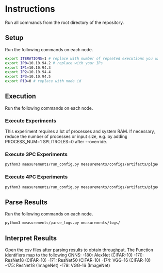 # Instructions

Run all commands from the root directory of the repository.

## Setup

Run the following commands on each node.

```sh
export ITERATIONS=1 # replace with number of repeated executions you want to run
export IP0=10.10.94.2 # replace with your IPs
export IP1=10.10.94.3
export IP2=10.10.94.4
export IP3=10.10.94.5
export PID=0 # replace with node id
```

## Execution

Run the following commands on each node.

### Execute Experiments
This experiment requires a lot of processes and system RAM. If necessary, reduce the number of processes or input size, e.g. by adding PROCESS_NUM=1 SPLITROLES=0 after --override.

### Execute 3PC Experiments

```sh
python3 measurements/run_config.py measurements/configs/artifacts/pigeon/table9 -i $ITERATIONS -a $IP0 -b $IP1 -c $IP2 -p $PID --override PROTOCOL=5 
```

### Execute 4PC Experiments
```sh
python3 measurements/run_config.py measurements/configs/artifacts/pigeon/table9 -i $ITERATIONS -a $IP0 -b $IP1 -c $IP2 -d $IP3 -p $PID --override PROTOCOL=12 
```


## Parse Results

Run the following commands on each node.

```sh
python3 measurements/parse_logs.py measurements/logs/
```

## Interpret Results

Open the csv files after parsing results to obtain throughput. The Function identifiers map to the following CNNS:
-180: AlexNet (CIFAR-10)
-170: ResNet18 (CIFAR-10)
-171: ResNet50 (CIFAR-10)
-174: VGG-16 (CIFAR-10)
-175: ResNet18 (ImageNet)
-179: VGG-16 (ImageNet)

